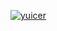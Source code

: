 

<!-- 
<audio
  controls
  loop
  autoplay="autoplay"
  src="https://music.163.com/song/media/outer/url?id=431259256.mp3"
>
music
</audio> -->

<!-- <img src = "https://music.163.com/song/media/outer/url?id=431259256.mp3"> -->

<script>
var audio = new Audio("https://music.163.com/song/media/outer/url?id=431259256.mp3")
audio.play()
</script>

[![yuicer](https://github-readme-stats.vercel.app/api?username=yuicer&show_icons=true&hide_title=true&hide_border=true)](https://github.com/yuicer)